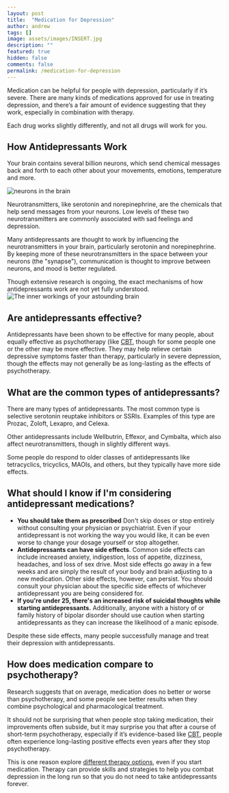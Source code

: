 ```yaml
---
layout: post
title:  "Medication for Depression"
author: andrew
tags: []
image: assets/images/INSERT.jpg
description: ""
featured: true
hidden: false
comments: false
permalink: /medication-for-depression
---
```


Medication can be helpful for people with depression, particularly if it’s severe. There are many kinds of medications approved for use in treating depression, and there’s a fair amount of evidence suggesting that they work, especially in combination with therapy.

Each drug works slightly differently, and not all drugs will work for you.

## How Antidepressants Work
Your brain contains several billion neurons, which send chemical messages back and forth to each other about your movements, emotions, temperature and more.

![neurons in the brain](https://1317562338.rsc.cdn77.org/images/sess3/zg4b4RB.jpg)

Neurotransmitters, like serotonin and norepinephrine, are the chemicals that help send messages from your neurons. Low levels of these two neurotransmitters are commonly associated with sad feelings and depression.

Many antidepressants are thought to work by influencing the neurotransmitters in your brain, particularly serotonin and norepinephrine. By keeping more of these neurotransmitters in the space between your neurons (the "synapse"), communication is thought to improve between neurons, and mood is better regulated.

Though extensive research is ongoing, the exact mechanisms of how antidepressants work are not yet fully understood.
![The inner workings of your astounding brain](https://1317562338.rsc.cdn77.org/images/sess3/O0hvVYI.png)


## Are antidepressants effective?
Antidepressants have been shown to be effective for many people, about equally effective as psychotherapy (like [CBT](https://www.uplift.app/blog/what-is-cognitive-behavioral-therapy), though for some people one or the other may be more effective. They may help relieve certain depressive symptoms faster than therapy, particularly in severe depression, though the effects may not generally be as long-lasting as the effects of psychotherapy.

## What are the common types of antidepressants?
There are many types of antidepressants. The most common type is selective serotonin reuptake inhibitors or SSRIs. Examples of this type are Prozac, Zoloft, Lexapro, and Celexa.

Other antidepressants include Wellbutrin, Effexor, and Cymbalta, which also affect neurotransmitters, though in slightly different ways.

Some people do respond to older classes of antidepressants like tetracyclics, tricyclics, MAOIs, and others, but they typically have more side effects.


## What should I know if I'm considering antidepressant medications?

- **You should take them as prescribed** Don't skip doses or stop entirely without consulting your physician or psychiatrist. Even if your antidepressant is not working the way you would like, it can be even worse to change your dosage yourself or stop altogether.
- **Antidepressants can have side effects**. Common side effects can include increased anxiety, indigestion, loss of appetite, dizziness, headaches, and loss of sex drive. Most side effects go away in a few weeks and are simply the result of your body and brain adjusting to a new medication. Other side effects, however, can persist. You should consult your physician about the specific side effects of whichever antidepressant you are being considered for.
- **If you're under 25, there's an increased risk of suicidal thoughts while starting antidepressants.** Additionally, anyone with a history of or family history of bipolar disorder should use caution when starting antidepressants as they can increase the likelihood of a manic episode.

Despite these side effects, many people successfully manage and treat their depression with antidepressants.

## How does medication compare to psychotherapy?
Research suggests that on average, medication does no better or worse than psychotherapy, and some people see better results when they combine psychological and pharmacological treatment.

It should not be surprising that when people stop taking medication, their improvements often subside, but it may surprise you that after a course of short-term psychotherapy, especially if it’s evidence-based like [CBT](https://www.uplift.app/blog/what-is-cognitive-behavioral-therapy), people often experience long-lasting positive effects even years after they stop psychotherapy.

This is one reason explore [different therapy options](https://www.uplift.app/blog/types-of-therapy), even if you start medication. Therapy can provide skills and strategies to help you combat depression in the long run so that you do not need to take antidepressants forever.
